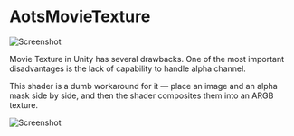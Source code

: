 AotsMovieTexture
================

![Screenshot](http://keijiro.github.io/AotsMovieTexture/screenshot1.png)

Movie Texture in Unity has several drawbacks. One of the most important disadvantages
is the lack of capability to handle alpha channel.

This shader is a dumb workaround for it — place an image and an alpha mask side by side,
and then the shader composites them into an ARGB texture.

![Screenshot](http://keijiro.github.io/AotsMovieTexture/screenshot2.png)
